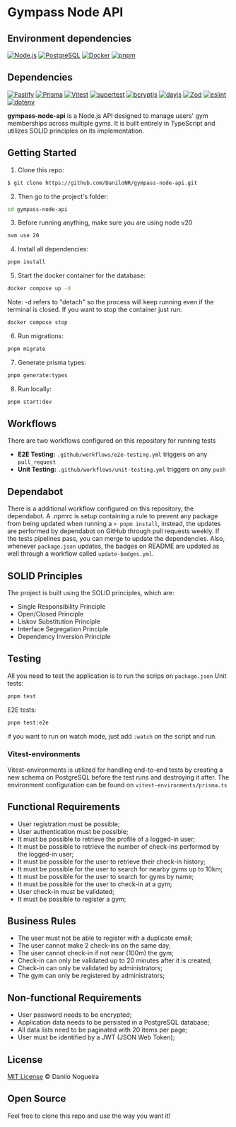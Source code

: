 # Gympass Node API

## Environment dependencies
[![Node.js](https://img.shields.io/badge/Node.js-20.11.24-green?style=flat-square&logo=node.js)](https://nodejs.org/)
[![PostgreSQL](https://img.shields.io/badge/PostgreSQL-5.10.2-blue?style=flat-square&logo=postgresql)](https://www.postgresql.org/)
[![Docker](https://img.shields.io/badge/Docker-25.0.3-blue?style=flat-square&logo=docker)](https://www.docker.com/)
[![pnpm](https://img.shields.io/badge/pnpm-9.0.0-blue?style=flat-square&logo=pnpm)](https://pnpm.io/)


## Dependencies
<!-- BADGES_START -->
[![Fastify](https://img.shields.io/badge/Fastify-5.2.1-blue?style=flat-square&logo=fastify)](https://www.fastify.io/)
[![Prisma](https://img.shields.io/badge/Prisma-5.19.1-orange?style=flat-square&logo=prisma)](https://www.prisma.io/)
[![Vitest](https://img.shields.io/badge/Vitest-1.3.1-red?style=flat-square)](https://github.com/vitejs/vitest)
[![supertest](https://img.shields.io/badge/supertest-7.0.0-orange?style=flat-square)](https://github.com/visionmedia/supertest)
[![bcryptjs](https://img.shields.io/badge/bcryptjs-2.4.3-blue?style=flat-square)](https://github.com/dcodeIO/bcrypt.js)
[![dayjs](https://img.shields.io/badge/dayjs-1.11.13-yellow?style=flat-square)](https://github.com/iamkun/dayjs)
[![Zod](https://img.shields.io/badge/Zod-3.23.8-green?style=flat-square)](https://github.com/colinhacks/zod)
[![eslint](https://img.shields.io/badge/eslint-8.57.1-blue?style=flat-square&logo=eslint)](https://eslint.org/)
[![dotenv](https://img.shields.io/badge/dotenv-16.4.5-yellow?style=flat-square)](https://github.com/motdotla/dotenv)
<!-- BADGES_END -->

**gympass-node-api** is a Node.js API designed to manage users' gym memberships
across multiple gyms. It is built entirely in TypeScript and utilizes SOLID
principles on its implementation.
## Getting Started
1. Clone this repo:
```sh
$ git clone https://github.com/DaniloNR/gympass-node-api.git
```
2. Then go to the project's folder:
```sh
cd gympass-node-api
```
3. Before running anything, make sure you are using node v20
```sh
nvm use 20
```
4. Install all dependencies:
```sh
pnpm install
```
5. Start the docker container for the database:
```sh
docker compose up -d
```
Note: -d refers to "detach" so the process will keep running even if the terminal is closed.
If you want to stop the container just run:
```sh
docker compose stop
```
6. Run migrations:
```sh
pnpm migrate
```
7. Generate prisma types:
```sh
pnpm generate:types
```
8. Run locally:
```sh
pnpm start:dev
```
## Workflows
There are two workflows configured on this repository for running tests
- **E2E Testing:** `.github/workflows/e2e-testing.yml` triggers on any `pull_request`
- **Unit Testing:** `.github/workflows/unit-testing.yml` triggers on any `push`
## Dependabot
There is a additional workflow configured on this repository, the dependabot.
A .npmrc is setup containing a rule to prevent any package from being updated
when running a `> pnpm install`, instead, the updates are performed by dependabot
on GitHub through pull requests weekly. If the tests pipelines pass, you can merge
to update the dependencies. Also, whenever `package.json` updates, the badges on README
are updated as well through a workflow called `update-badges.yml`.
## SOLID Principles
The project is built using the SOLID principles, which are:
- Single Responsibility Principle
- Open/Closed Principle
- Liskov Substitution Principle
- Interface Segregation Principle
- Dependency Inversion Principle
## Testing
All you need to test the application is to run the scrips on `package.json`
Unit tests:
```sh
pnpm test
```
E2E tests:
```sh
pnpm test:e2e
```
if you want to run on watch mode, just add `:watch` on the script and run.
### Vitest-environments
Vitest-environments is utilized for handling end-to-end tests by creating a
new schema on PostgreSQL before the test runs and destroying it after.
The environment configuration can be found on `vitest-environments/prisma.ts`
## Functional Requirements
- User registration must be possible;
- User authentication must be possible;
- It must be possible to retrieve the profile of a logged-in user;
- It must be possible to retrieve the number of check-ins performed by the logged-in user;
- It must be possible for the user to retrieve their check-in history;
- It must be possible for the user to search for nearby gyms up to 10km;
- It must be possible for the user to search for gyms by name;
- It must be possible for the user to check-in at a gym;
- User check-in must be validated;
- It must be possible to register a gym;
## Business Rules
- The user must not be able to register with a duplicate email;
- The user cannot make 2 check-ins on the same day;
- The user cannot check-in if not near (100m) the gym;
- Check-in can only be validated up to 20 minutes after it is created;
- Check-in can only be validated by administrators;
- The gym can only be registered by administrators;
## Non-functional Requirements
- User password needs to be encrypted;
- Application data needs to be persisted in a PostgreSQL database;
- All data lists need to be paginated with 20 items per page;
- User must be identified by a JWT (JSON Web Token);
## License
[MIT License](http://zenorocha.mit-license.org/) © Danilo Nogueira
## Open Source
Feel free to clone this repo and use the way you want it!
